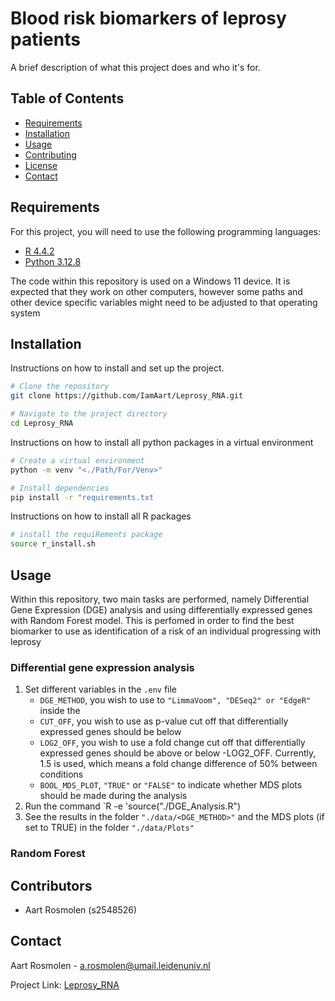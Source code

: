 # Blood risk biomarkers of leprosy patients

A brief description of what this project does and who it's for.

## Table of Contents

- [Requirements](#requirements)
- [Installation](#installation)
- [Usage](#usage)
- [Contributing](#contributing)
- [License](#license)
- [Contact](#contact)

## Requirements

For this project, you will need to use the following programming languages:
- [R 4.4.2](https://www.r-project.org/)
- [Python 3.12.8](https://www.python.org/)

The code within this repository is used on a Windows 11 device. It is expected that they work on other computers, however some paths and other device specific variables might need to be adjusted to that operating system

## Installation

Instructions on how to install and set up the project.

```bash
# Clone the repository
git clone https://github.com/IamAart/Leprosy_RNA.git

# Navigate to the project directory
cd Leprosy_RNA
```

Instructions on how to install all python packages in a virtual environment

```bash
# Create a virtual environment
python -m venv "<./Path/For/Venv>"

# Install dependencies
pip install -r "requirements.txt
```

Instructions on how to install all R packages

```bash
# install the requiRements package
source r_install.sh
```

## Usage

Within this repository, two main tasks are performed, namely Differential Gene Expression (DGE) analysis and using differentially expressed genes with Random Forest model. This is perfomed in order to find the best biomarker to use as identification of a risk of an individual progressing with leprosy

### Differential gene expression analysis

1. Set different variables in the `.env` file
    - `DGE_METHOD`, you wish to use to `"LimmaVoom", "DESeq2" or "EdgeR"` inside the 
    - `CUT_OFF`, you wish to use as p-value cut off that differentially expressed genes should be below
    - `LOG2_OFF`, you wish to use a fold change cut off that differentially expressed genes should be above or below -LOG2_OFF. Currently, 1.5 is used, which means a fold change difference of 50% between conditions
    - `BOOL_MDS_PLOT`, `"TRUE"` or `"FALSE"` to indicate whether MDS plots should be made during the analysis
2. Run the command `R -e 'source("./DGE_Analysis.R")
3. See the results in the folder `"./data/<DGE_METHOD>"` and the MDS plots (if set to TRUE) in the folder `"./data/Plots"`

### Random Forest
<!-- TODO: add this and plots -->

## Contributors

- Aart Rosmolen (s2548526)

## Contact

Aart Rosmolen - [a.rosmolen@umail.leidenuniv.nl](mailto:a.rosmolen@umail.leidenuniv.nl)

Project Link: [Leprosy_RNA](https://github.com/IamAart/Leprosy_RNA)